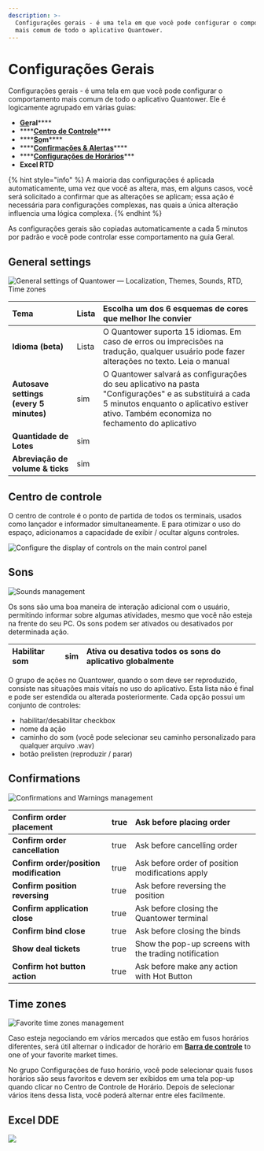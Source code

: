 ```yaml
---
description: >-
  Configurações gerais - é uma tela em que você pode configurar o comportamento
  mais comum de todo o aplicativo Quantower.
---
```


# Configurações Gerais

Configurações gerais - é uma tela em que você pode configurar o comportamento mais comum de todo o aplicativo Quantower. Ele é logicamente agrupado em várias guias:

* [**Ge**](general-settings.md#general)**ral**\*\*\*\*
* \*\*\*\*[**Centro de Controle**](general-settings.md#control-center)\*\*\*\*
* \*\*\*\*[**So**](general-settings.md#sounds)**m**\*\*\*\*
* \*\*\*\*[**Confirmações & Alertas**](general-settings.md#confirmations)\*\*\*\*
* \*\*\*\*[**Configurações de Horários**](general-settings.md#time-zones)\*\*\*
* **Excel RTD**

{% hint style="info" %}
A maioria das configurações é aplicada automaticamente, uma vez que você as altera, mas, em alguns casos, você será solicitado a confirmar que as alterações se aplicam; essa ação é necessária para configurações complexas, nas quais a única alteração influencia uma lógica complexa.
{% endhint %}

As configurações gerais são copiadas automaticamente a cada 5 minutos por padrão e você pode controlar esse comportamento na guia Geral.

## General settings

![General settings of Quantower &#x2014; Localization, Themes, Sounds, RTD, Time zones](../.gitbook/assets/general-settings-of-quantower.png)

| **Tema** | Lista | Escolha um dos 6 esquemas de cores que melhor lhe convier |
| :--- | :--- | :--- |
| **Idioma \(beta\)** | Lista | O Quantower suporta 15 idiomas. Em caso de erros ou imprecisões na tradução, qualquer usuário pode fazer alterações no texto. Leia o manual  |
| **Autosave settings \(every 5 minutes\)** | sim | O Quantower salvará as configurações do seu aplicativo na pasta "Configurações" e as substituirá a cada 5 minutos enquanto o aplicativo estiver ativo. Também economiza no fechamento do aplicativo |
| **Quantidade de Lotes** | sim |  |
| **Abreviação de volume & ticks** | sim |  |

## Centro de controle

O centro de controle é o ponto de partida de todos os terminais, usados como lançador e informador simultaneamente. E para otimizar o uso do espaço, adicionamos a capacidade de exibir / ocultar alguns controles.

![Configure the display of controls on the main control panel](../.gitbook/assets/control-center.png)

## Sons

![Sounds management](../.gitbook/assets/sounds-1.png)

Os sons são uma boa maneira de interação adicional com o usuário, permitindo informar sobre algumas atividades, mesmo que você não esteja na frente do seu PC. Os sons podem ser ativados ou desativados por determinada ação.

| **Habilitar som** | sim | Ativa ou desativa todos os sons do aplicativo globalmente |
| :--- | :--- | :--- |


O grupo de ações no Quantower, quando o som deve ser reproduzido, consiste nas situações mais vitais no uso do aplicativo. Esta lista não é final e pode ser estendida ou alterada posteriormente. Cada opção possui um conjunto de controles:

* habilitar/desabilitar checkbox
* nome da ação
* caminho do som \(você pode selecionar seu caminho personalizado para qualquer arquivo .wav\)
* botão prelisten \(reproduzir / parar\)

## Confirmations

![Confirmations and Warnings management](../.gitbook/assets/confirmations.png)

| **Confirm order placement** | true | Ask before placing order |
| :--- | :--- | :--- |
| **Confirm order cancellation** | true | Ask before cancelling order |
| **Confirm order/position modification** | true | Ask before order of position modifications apply |
| **Confirm position reversing** | true | Ask before reversing the position |
| **Confirm application close** | true | Ask before closing the Quantower terminal |
| **Confirm bind close** | true | Ask before closing the binds |
| **Show deal tickets** | true | Show the pop-up screens with the trading notification |
| **Confirm hot button action** | true | Ask before make any action with Hot Button |

## Time zones

![Favorite time zones management](../.gitbook/assets/time-zones.png)

Caso esteja negociando em vários mercados que estão em fusos horários diferentes, será útil alternar o indicador de horário em [**Barra de controle**](control-center.md) to one of your favorite market times.

No grupo Configurações de fuso horário, você pode selecionar quais fusos horários são seus favoritos e devem ser exibidos em uma tela pop-up quando clicar no Centro de Controle de Horário. Depois de selecionar vários itens dessa lista, você poderá alternar entre eles facilmente.

## Excel DDE

![](../.gitbook/assets/rtd.png)

